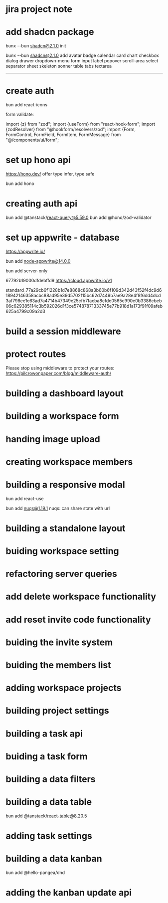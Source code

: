 # jira project note


# add shadcn package
bunx --bun shadcn@2.1.0 init

bunx --bun shadcn@2.1.0 add
avatar
badge
calendar
card
chart
checkbox
dialog
drawer
dropdown-menu
form
input
label
popover
scroll-area
select
separator
sheet
skeleton
sonner
table
tabs
textarea

---

# create auth

bun add react-icons

form validate:

import {z} from "zod";
import {useForm} from "react-hook-form";
import {zodResolver} from "@hookform/resolvers/zod";
import {Form, FormControl, FormField, FormItem, FormMessage} from "@/components/ui/form";


# set up hono api
https://hono.dev/
offer type infer, type safe

bun add hono


# creating auth api

bun add @tanstack/react-query@5.59.0
bun add @hono/zod-validator

# set up appwrite - database

https://appwrite.io/

bun add node-appwrite@14.0.0

bun add server-only

67792b19000dfdebffd9
https://cloud.appwrite.io/v1

standard_77a29cb6f1228b1d7e8868c868a3b60b6f109d342d43f52f4dc9d618942146358acbc88ad95e39d5702f15bc62d7449b7ae9a28e4f8f6dd4dcd3af798ee1c63ad7a4714b47349e25cfb7facba8cfde0565c990e0b3386cbeb06c629385114c3b592026d1f3ce57487871333745e77b918d1a173f91f09afeb625a4799c09a2d3

# build a session middleware
# protect routes

Please stop using middleware to protect your routes:
https://pilcrowonpaper.com/blog/middleware-auth/

# building a dashboard layout

# building a workspace form

# handing image upload

# creating workspace members

# building a responsive modal

bun add react-use

bun add nuqs@1.19.1
nuqs: can share state with url

# building a standalone layout

# buiding workspace setting

# refactoring server queries

# add delete workspace functionality

# add reset invite code functionality

# buiding the invite system

# buiding the members list

# adding workspace projects

# building project settings

# building a task api

# buiding a task form

# building a data filters

# building a data table

bun add @tanstack/react-table@8.20.5

# adding task settings

# building a data kanban

bun add @hello-pangea/dnd

# adding the kanban update api


